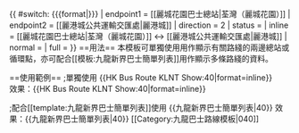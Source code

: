 {{ #switch: {{{format|}}}
  | endpoint1 = [[麗城花園巴士總站|荃灣（麗城花園）]]
  | endpoint2 = [[麗港城公共運輸交匯處|麗港城]]
  | direction = 2
  | status =
  | inline = [[麗城花園巴士總站|荃灣（麗城花園）]] ↔ [[麗港城公共運輸交匯處|麗港城]]
  | normal =
  | full =
}}<noinclude>
==用法==
本模板可單獨使用用作顯示有關路綫的兩邊總站或循環點，亦可配合[[模板:九龍新界巴士簡單列表]]用作顯示多條路綫的資料。

==使用範例==
;單獨使用
<nowiki>{{HK Bus Route KLNT Show:40|format=inline}}</nowiki><br>
效果：{{HK Bus Route KLNT Show:40|format=inline}}

;配合[[template:九龍新界巴士簡單列表]]使用
<nowiki>{{九龍新界巴士簡單列表|40}}</nowiki>
效果：{{九龍新界巴士簡單列表|40}}
[[Category:九龍巴士路線模板|040]]</noinclude>